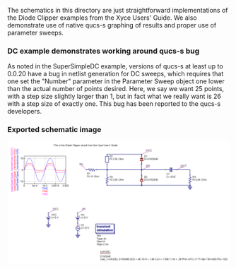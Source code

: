 The schematics in this directory are just straightforward
implementations of the Diode Clipper examples from the Xyce Users'
Guide.  We also demonstrate use of native qucs-s graphing of results
and proper use of parameter sweeps.

### DC example demonstrates working around qucs-s bug

As noted in the SuperSimpleDC example, versions of qucs-s at least up
to 0.0.20 have a bug in netlist generation for DC sweeps, which
requires that one set the "Number" parameter in the Parameter Sweep
object one lower than the actual number of points desired.  Here, we
say we want 25 points, with a step size slightly larger than 1, but in
fact what we really want is 26 with a step size of exactly one.  This bug
has been reported to the qucs-s developers.


### Exported schematic image
![Created with Qucs "Export as image" option"](export.png)
